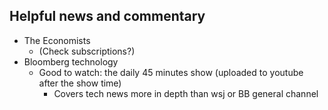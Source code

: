 ## Helpful news and commentary

- The Economists
    - (Check subscriptions?)
- Bloomberg technology
    - Good to watch: the daily 45 minutes show (uploaded to youtube after the show time)
        - Covers tech news more in depth than wsj or BB general channel